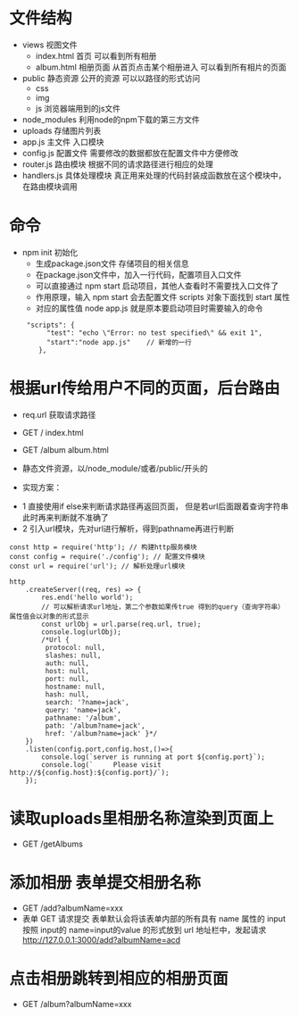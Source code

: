 # 文件结构
+ views 视图文件
  - index.html 首页 可以看到所有相册
  - album.html 相册页面 从首页点击某个相册进入 可以看到所有相片的页面
+ public 静态资源 公开的资源 可以以路径的形式访问
  - css
  - img
  - js  浏览器端用到的js文件
+ node_modules 利用node的npm下载的第三方文件
+ uploads 存储图片列表
+ app.js 主文件 入口模块
+ config.js 配置文件 需要修改的数据都放在配置文件中方便修改
+ router.js 路由模块 根据不同的请求路径进行相应的处理
+ handlers.js 具体处理模块 真正用来处理的代码封装成函数放在这个模块中，在路由模块调用

# 命令
+ npm init 初始化
  - 生成package.json文件 存储项目的相关信息
  - 在package.json文件中，加入一行代码，配置项目入口文件
  - 可以直接通过 npm start 启动项目，其他人查看时不需要找入口文件了
  - 作用原理，输入 npm start 会去配置文件 scripts 对象下面找到 start 属性
  - 对应的属性值 node app.js 就是原本要启动项目时需要输入的命令
  ```
   "scripts": {
        "test": "echo \"Error: no test specified\" && exit 1",
        "start":"node app.js"    // 新增的一行
      },
   ```

# 根据url传给用户不同的页面，后台路由
+ req.url 获取请求路径
+ GET /       index.html
+ GET /album  album.html
+ 静态文件资源，以/node_module/或者/public/开头的

+ 实现方案：
- 1 直接使用if else来判断请求路径再返回页面，
  但是若url后面跟着查询字符串 此时再来判断就不准确了
- 2 引入url模块，先对url进行解析，得到pathname再进行判断
```
const http = require('http'); // 构建http服务模块
const config = require('./config'); // 配置文件模块
const url = require('url'); // 解析处理url模块

http
    .createServer((req, res) => {
        res.end('hello world');
        // 可以解析请求url地址，第二个参数如果传true 得到的query（查询字符串）属性值会以对象的形式显示
        const urlObj = url.parse(req.url, true);
        console.log(urlObj);
        /*Url {
         protocol: null,
         slashes: null,
         auth: null,
         host: null,
         port: null,
         hostname: null,
         hash: null,
         search: '?name=jack',
         query: 'name=jack',
         pathname: '/album',
         path: '/album?name=jack',
         href: '/album?name=jack' }*/
    })
    .listen(config.port,config.host,()=>{
        console.log(`server is running at port ${config.port}`);
        console.log(`     Please visit http://${config.host}:${config.port}/`);
    });
```

# 读取uploads里相册名称渲染到页面上
+ GET /getAlbums

# 添加相册 表单提交相册名称
+ GET /add?albumName=xxx
+ 表单 GET 请求提交
  表单默认会将该表单内部的所有具有 name 属性的 input
  按照 input的 name=input的value 的形式放到 url 地址栏中，发起请求
  http://127.0.0.1:3000/add?albumName=acd

# 点击相册跳转到相应的相册页面
+ GET /album?albumName=xxx